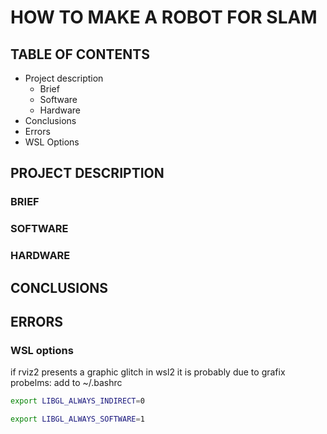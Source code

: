 # HOW TO MAKE A ROBOT FOR SLAM

## TABLE OF CONTENTS
* Project description
  * Brief
  * Software
  * Hardware
* Conclusions
* Errors
* WSL Options

## PROJECT DESCRIPTION
### BRIEF
### SOFTWARE 
### HARDWARE

## CONCLUSIONS
## ERRORS
### WSL options
if rviz2 presents a graphic glitch in wsl2 it is probably due to grafix probelms: add to ~/.bashrc

```bash
export LIBGL_ALWAYS_INDIRECT=0

export LIBGL_ALWAYS_SOFTWARE=1
```
